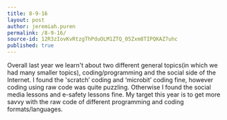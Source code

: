 ```yaml
---
title: 8-9-16
layout: post
author: jeremiah.puren
permalink: /8-9-16/
source-id: 12R3zIovKvRtzgThPduOLM1ZTQ_05Zxm8TIPQKAZ7uhc
published: true
---
```

Overall last year we learn't about two different general topics(in which we had many smaller topics), coding/programming and the social side of the Internet. I found the 'scratch’ coding and ‘microbit’ coding fine, however coding using raw code was quite puzzling. Otherwise I found the social media lessons and e-safety lessons fine. My target this year is to get more savvy with the raw code of different programming and coding formats/languages.

